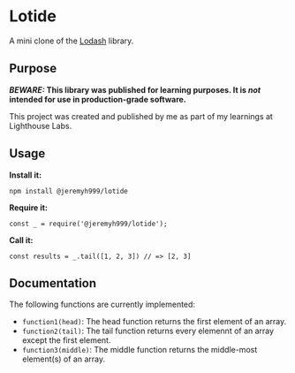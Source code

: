 # Lotide

A mini clone of the [Lodash](https://lodash.com) library.

## Purpose

**_BEWARE:_ This library was published for learning purposes. It is _not_ intended for use in production-grade software.**

This project was created and published by me as part of my learnings at Lighthouse Labs. 

## Usage

**Install it:**

`npm install @jeremyh999/lotide`

**Require it:**

`const _ = require('@jeremyh999/lotide');`

**Call it:**

`const results = _.tail([1, 2, 3]) // => [2, 3]`

## Documentation

The following functions are currently implemented:

* `function1(head)`: The head function returns the first element of an array.
* `function2(tail)`: The tail function returns every elemennt of an array except the first element.
* `function3(middle)`: The middle function returns the middle-most element(s) of an array.
